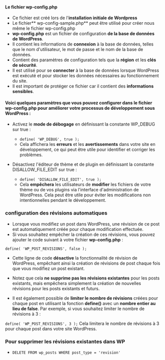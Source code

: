 #### Le fichier wp-config.php

- Ce fichier est créé lors de l'**installation initiale de Wordpress**
- Le fichier** wp-config-sample.php** peut être utilisé pour créer nous même le fichier wp-config.php
- **wp-config.php** est un fichier de configuration **de la base de données de WordPress**.
- Il contient les informations de **connexion** à la base de données, telles que le nom d'utilisateur, le mot de passe et le nom de la base de données.
- Contient des paramètres de configuration tels que la **région** et les **clés de sécurité**.
- Il est utilisé pour se **connecter** à la base de données lorsque WordPress est exécuté et pour stocker les données nécessaires au fonctionnement du site.
- Il est important de protéger ce fichier car il contient des **informations sensibles**.

#### Voici quelques paramètres que vous pouvez configurer dans le fichier wp-config.php pour améliorer votre processus de développement sous WordPress :

- Activez le **mode de débogage** en définissant la constante WP_DEBUG sur true :

  - `define( 'WP_DEBUG', true );`
  - Cela affichera les **erreurs** et les **avertissements** dans votre site en développement, ce qui peut être utile pour identifier et corriger les problèmes.

- Désactivez l'éditeur de thème et de plugin en définissant la constante DISALLOW_FILE_EDIT sur true :
  - `define( 'DISALLOW_FILE_EDIT', true );`
  - Cela **empêchera** les utilisateurs de **modifier** les fichiers de votre thème ou de vos plugins via l'interface d'administration de WordPress. Cela peut être utile pour éviter les modifications non intentionnelles pendant le développement.

### configuration des révisions automatiques

- Lorsque vous modifiez un post dans WordPress, une révision de ce post est automatiquement créée pour chaque modification effectuée.
- Si vous souhaitez empêcher la création de ces révisions, vous pouvez ajouter le code suivant à votre fichier **wp-config.php** :

`define( 'WP_POST_REVISIONS', false );`

- Cette ligne de code **désactive** la fonctionnalité de révision de WordPress, empêchant ainsi la création de révisions de post chaque fois que vous modifiez un post existant.
- Notez que cela **ne supprime pas les révisions existantes** pour les posts existants, mais empêchera simplement la création de nouvelles révisions pour les posts existants et futurs.

- Il est également possible de **limiter le nombre de révisions** créées pour chaque post en utilisant la fonction **define()** avec un **nombre entier au lieu de false**. Par exemple, si vous souhaitez limiter le nombre de révisions à 3 :

`define( 'WP_POST_REVISIONS', 3 );`
Cela limitera le nombre de révisions à 3 pour chaque post dans votre site WordPress.

### Pour supprimer les révisions existantes dans WP

- `DELETE FROM wp_posts WHERE post_type = 'revision'`
